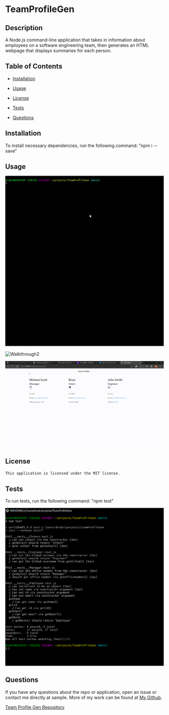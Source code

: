 # TeamProfileGen

 ## Description

  A Node.js command-line application that takes in information about employees on a software engineering team, then generates an HTML webpage that displays summaries for each person.
   
  ## Table of Contents
  
  * [Installation](#installation)
  
  * [Usage](#usage)
  
  * [License](#license)

  * [Tests](#tests)
  
  * [Questions](#questions)
  
  ## Installation
  
  To install necessary dependencies, run the following command: "npm i --save"
  
  
  ## Usage
  
  ![Walkthrough1](Assets\img\TeamProfileWalkthrough1.gif)

  ![Walkthrough2](Assets\img\TeamProfileWalkthrough2.gif)

  ![Walkthrough3](Assets\img\TeamProfileWalkthrough3.gif)
  
  ## License
    
    This application is licensed under the MIT license.
    

  ## Tests
  
  To run tests, run the following command: "npm test"
  
  ![Successful Tests Pic](Assets\img\SuccessfulTestsPic.PNG)
    
  ## Questions  

  If you have any questions about the repo or application, open an issue or contact me directly at sample. More of my work can be found at [My Github](https://github.com/brob92993).

  [Team Profile Gen Repository](https://github.com/brob92993/TeamProfileGen.git)
   
